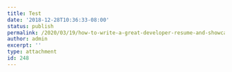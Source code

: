 ```yaml
---
title: Test
date: '2018-12-28T10:36:33-08:00'
status: publish
permalink: /2020/03/19/how-to-write-a-great-developer-resume-and-showcase-your-software-engineering-skills/test
author: admin
excerpt: ''
type: attachment
id: 248
---
```

<!DOCTYPE html PUBLIC "-//W3C//DTD HTML 4.0 Transitional//EN" "http://www.w3.org/TR/REC-html40/loose.dtd">
<?xml encoding="UTF-8">
